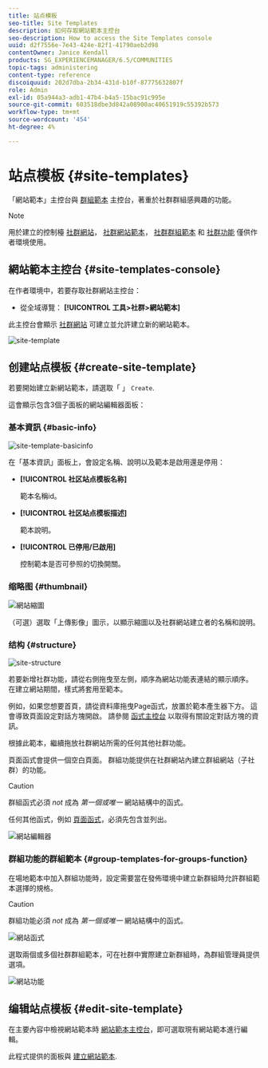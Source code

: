 ```yaml
---
title: 站点模板
seo-title: Site Templates
description: 如何存取網站範本主控台
seo-description: How to access the Site Templates console
uuid: d2f7556e-7e43-424e-82f1-41790aeb2d98
contentOwner: Janice Kendall
products: SG_EXPERIENCEMANAGER/6.5/COMMUNITIES
topic-tags: administering
content-type: reference
discoiquuid: 202d7dba-2b34-431d-b10f-87775632807f
role: Admin
exl-id: 05a944a3-adb1-47b4-b4a5-15bac91c995e
source-git-commit: 603518dbe3d842a08900ac40651919c55392b573
workflow-type: tm+mt
source-wordcount: '454'
ht-degree: 4%

---
```


# 站点模板 {#site-templates}

「網站範本」主控台與 [群組範本](tools-groups.md) 主控台，著重於社群群組感興趣的功能。

>[!NOTE]
>
>用於建立的控制檯 [社群網站](sites-console.md)， [社群網站範本](sites.md)， [社群群組範本](tools-groups.md) 和 [社群功能](functions.md) 僅供作者環境使用。

## 網站範本主控台 {#site-templates-console}

在作者環境中，若要存取社群網站主控台：

* 從全域導覽： **[!UICONTROL 工具>社群>網站範本]**

此主控台會顯示 [社群網站](sites-console.md) 可建立並允許建立新的網站範本。

![site-template](assets/site-template.png)

## 创建站点模板 {#create-site-template}

若要開始建立新網站範本，請選取「 」 `Create`.

這會顯示包含3個子面板的網站編輯器面板：

### 基本資訊 {#basic-info}

![site-template-basicinfo](assets/site-template-basicinfo.png)

在「基本資訊」面板上，會設定名稱、說明以及範本是啟用還是停用：

* **[!UICONTROL 社区站点模板名称]**

   範本名稱id。

* **[!UICONTROL 社区站点模板描述]**

   範本說明。

* **[!UICONTROL 已停用/已啟用]**

   控制範本是否可參照的切換開關。

### 缩略图 {#thumbnail}

![網站縮圖](assets/site-thumbnail.png)

（可選）選取「上傳影像」圖示，以顯示縮圖以及社群網站建立者的名稱和說明。

### 结构 {#structure}

![site-structure](assets/site-structure.png)

若要新增社群功能，請從右側拖曳至左側，順序為網站功能表連結的顯示順序。 在建立網站期間，樣式將套用至範本。

例如，如果您想要首頁，請從資料庫拖曳Page函式，放置於範本產生器下方。 這會導致頁面設定對話方塊開啟。 請參閱 [函式主控台](functions.md) 以取得有關設定對話方塊的資訊。

根據此範本，繼續拖放社群網站所需的任何其他社群功能。

頁面函式會提供一個空白頁面。 群組功能提供在社群網站內建立群組網站（子社群）的功能。

>[!CAUTION]
>
>群組函式必須 *not* 成為 *第一個或唯一* 網站結構中的函式。
>
>任何其他函式，例如 [頁面函式](functions.md#page-function)，必須先包含並列出。

![網站編輯器](assets/site-editor.png)

### 群組功能的群組範本 {#group-templates-for-groups-function}

在場地範本中加入群組功能時，設定需要當在發佈環境中建立新群組時允許群組範本選擇的規格。

>[!CAUTION]
>
>群組功能必須 *not* 成為 *第一個或唯一* 網站結構中的函式。

![網站函式](assets/site-functions.png)

選取兩個或多個社群群組範本，可在社群中實際建立新群組時，為群組管理員提供選項。

![網站功能](assets/site-functions1.png)

## 编辑站点模板 {#edit-site-template}

在主要內容中檢視網站範本時 [網站範本主控台](#site-templates-console)，即可選取現有網站範本進行編輯。

此程式提供的面板與 [建立網站範本](#create-site-template).
